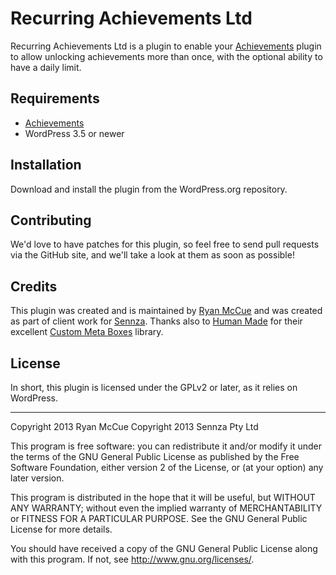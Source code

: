 # Recurring Achievements Ltd
Recurring Achievements Ltd is a plugin to enable your [Achievements][] plugin to
allow unlocking achievements more than once, with the optional ability to have a
daily limit.

## Requirements
* [Achievements][]
* WordPress 3.5 or newer

## Installation
Download and install the plugin from the WordPress.org repository.

## Contributing
We'd love to have patches for this plugin, so feel free to send pull requests
via the GitHub site, and we'll take a look at them as soon as possible!

## Credits
This plugin was created and is maintained by [Ryan McCue][] and was created as
part of client work for [Sennza][]. Thanks also to [Human Made][] for their
excellent [Custom Meta Boxes][] library.

## License
In short, this plugin is licensed under the GPLv2 or later, as it relies
on WordPress.

----

Copyright 2013 Ryan McCue
Copyright 2013 Sennza Pty Ltd

This program is free software: you can redistribute it and/or modify it under
the terms of the GNU General Public License as published by the Free Software
Foundation, either version 2 of the License, or (at your option) any
later version.

This program is distributed in the hope that it will be useful, but WITHOUT ANY
WARRANTY; without even the implied warranty of MERCHANTABILITY or FITNESS FOR A
PARTICULAR PURPOSE.  See the GNU General Public License for more details.

You should have received a copy of the GNU General Public License along with
this program.  If not, see <http://www.gnu.org/licenses/>.

[Achievements]: http://achievementsapp.com/
[Custom Meta Boxes]: https://github.com/humanmade/Custom-Meta-Boxes
[Human Made]: http://hmn.md/
[Ryan McCue]: http://ryanmccue.info/
[Sennza]: http://www.sennza.com.au/
